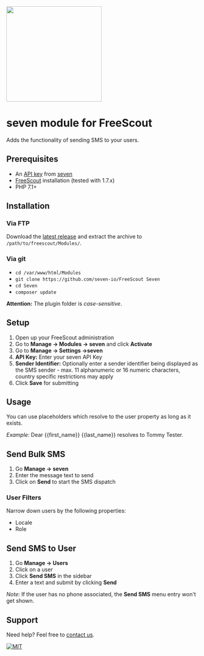 <img src="https://www.seven.io/wp-content/uploads/Logo.svg" width="250" />

# seven module for FreeScout

Adds the functionality of sending SMS to your users.

## Prerequisites

- An [API key](https://help.seven.io/en/api-key-access) from [seven](https://www.seven.io)
- [FreeScout](https://freescout.net/) installation (tested with 1.7.x)
- PHP 7.1+

## Installation

### Via FTP

Download
the [latest release](https://github.com/seven-io/FreeScout/releases/latest/download/seven-freescout-latest.zip)
and extract the archive to `/path/to/freescout/Modules/`.

### Via git

- `cd /var/www/html/Modules`
- `git clone https://github.com/seven-io/FreeScout Seven`
- `cd Seven`
- `composer update`

**Attention:** The plugin folder is *case-sensitive*.

## Setup

1. Open up your FreeScout administration
2. Go to **Manage -> Modules -> seven** and click **Activate**
3. Go to **Manage -> Settings ->seven**
4. **API Key:** Enter your seven API Key
5. **Sender Identifier:** Optionally enter a sender identifier being displayed as the SMS
   sender - max. 11 alphanumeric or 16 numeric characters, country specific restrictions
   may apply
6. Click **Save** for submitting

## Usage

You can use placeholders which resolve to the user property as long as it exists.

*Example:* Dear {{first_name}} {{last_name}} resolves to Tommy Tester.

## Send Bulk SMS

1. Go **Manage -> seven**
2. Enter the message text to send
3. Click on **Send** to start the SMS dispatch

### User Filters
Narrow down users by the following properties:
- Locale
- Role

## Send SMS to User

1. Go **Manage -> Users**
2. Click on a user
3. Click **Send SMS** in the sidebar
4. Enter a text and submit by clicking **Send**

*Note:* If the user has no phone associated, the **Send SMS** menu entry won't get shown.

## Support

Need help? Feel free to [contact us](https://www.seven.io/en/company/contact/).

[![MIT](https://img.shields.io/badge/License-MIT-teal.svg)](LICENSE)
